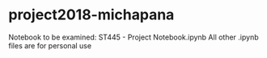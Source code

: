 # project2018-michapana

Notebook to be examined: ST445 - Project Notebook.ipynb
All other .ipynb files are for personal use
